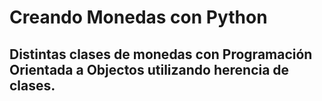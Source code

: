 # Creando Monedas con Python

## Distintas clases de monedas con Programación Orientada a Objectos utilizando herencia de clases.
